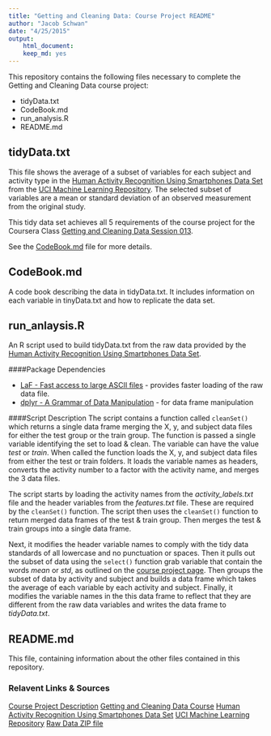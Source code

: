 ```yaml
---
title: "Getting and Cleaning Data: Course Project README"
author: "Jacob Schwan"
date: "4/25/2015"
output:
    html_document:
    keep_md: yes
---
```


This repository contains the following files necessary to complete the Getting and Cleaning Data course project:

* tidyData.txt
* CodeBook.md
* run_analysis.R
* README.md

## tidyData.txt
This file shows the average of a subset of variables for each subject and activity type in the [Human Activity Recognition Using Smartphones Data Set](http://archive.ics.uci.edu/ml/datasets/Human+Activity+Recognition+Using+Smartphones) from the [UCI Machine Learning Repository](http://archive.ics.uci.edu/ml/index.html).  The selected subset of variables are a mean or standard deviation of an observed measurement from the original study.

This tidy data set achieves all 5 requirements of the course project for the Coursera Class [Getting and Cleaning Data Session 013](http://class.coursera.org/getdata-013).

See the [CodeBook.md](CodeBook.md) file for more details.

## CodeBook.md
A code book describing the data in tidyData.txt.  It includes information on each variable in tinyData.txt and how to replicate the data set.

## run_anlaysis.R
An R script used to build tidyData.txt from the raw data provided by the [Human Activity Recognition Using Smartphones Data Set](http://archive.ics.uci.edu/ml/datasets/Human+Activity+Recognition+Using+Smartphones).

####Package Dependencies
* [LaF - Fast access to large ASCII files](http://cran.r-project.org/web/packages/LaF/index.html) - provides faster loading of the raw data file.
* [dplyr - A Grammar of Data Manipulation](http://cran.r-project.org/web/packages/dplyr/index.html) - for data frame manipulation

####Script Description
The script contains a function called ```cleanSet()``` which returns a single data frame merging the X, y, and subject data files for either the test group or the train group.  The function is passed a single variable identifying the set to load & clean.  The variable can have the value *test* or *train*.  When called the function loads the X, y, and subject data files from either the test or train folders.  It loads the variable names as headers, converts the activity number to a factor with the activity name, and merges the 3 data files.

The script starts by loading the activity names from the *activity_labels.txt* file and the header variables from the *features.txt* file.  These are required by the ```cleanSet()``` function.  The script then uses the ```cleanSet()``` function to return merged data frames of the test & train group.  Then merges the test & train groups into a single data frame.

Next, it modifies the header variable names to comply with the tidy data standards of all lowercase and no punctuation or spaces.  Then it pulls out the subset of data using the ```select()``` function grab variable that contain the words *mean* or *std*, as outlined on the [course project page](http://class.coursera.org/getdata-013/human_grading/view/courses/973500/assessments/3). Then groups the subset of data by activity and subject and builds a data frame which takes the average of each variable by each activity and subject.  Finally, it modifies the variable names in the this data frame to reflect that they are different from the raw data variables and writes the data frame to *tidyData.txt*.

## README.md
This file, containing information about the other files contained in this repository.


### Relavent Links & Sources
[Course Project Description](http://class.coursera.org/getdata-013/human_grading/view/courses/973500/assessments/3)
[Getting and Cleaning Data Course](http://class.coursera.org/getdata-013)
[Human Activity Recognition Using Smartphones Data Set](http://archive.ics.uci.edu/ml/datasets/Human+Activity+Recognition+Using+Smartphones)
[UCI Machine Learning Repository](http://archive.ics.uci.edu/ml/index.html)
[Raw Data ZIP file](https://d396qusza40orc.cloudfront.net/getdata%2Fprojectfiles%2FUCI%20HAR%20Dataset.zip)



